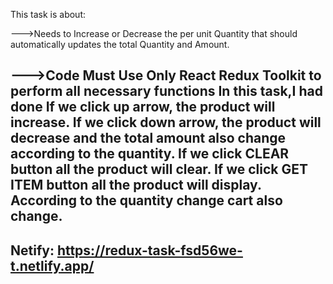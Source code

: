 This task is about:

--->Needs to Increase or Decrease the per unit Quantity that should automatically updates the total Quantity and Amount.

--->Code Must Use Only React Redux Toolkit  to perform all necessary functions
In this task,I had done
  If we click up arrow, the product will increase.
  If we click down arrow, the product will decrease and the total amount also change according to the quantity.
  If we click CLEAR button all the product will clear.
  If we click GET ITEM button all the product will display.
  According to the quantity change cart also change.
 ---------------------------------------------------
  Netify:   https://redux-task-fsd56we-t.netlify.app/
 ----------------------------------------------------- 
